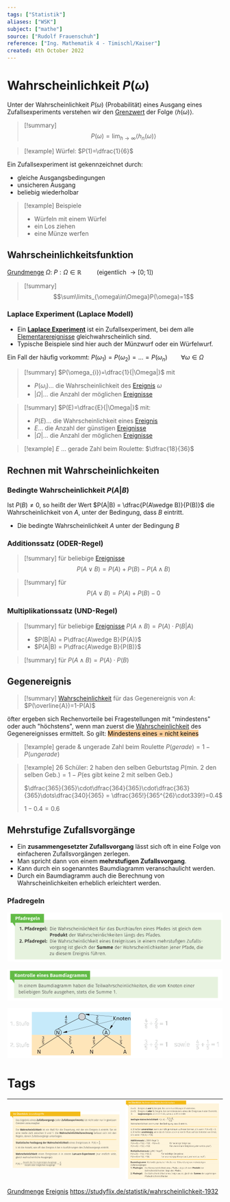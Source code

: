 ```yaml
---
tags: ["Statistik"]
aliases: ["WSK"]
subject: ["mathe"]
source: ["Rudolf Frauenschuh"]
reference: ["Ing. Mathematik 4 - Timischl/Kaiser"]
created: 4th October 2022
---
```


# Wahrscheinlichkeit $P(\omega)$
Unter der Wahrscheinlichkeit $P(\omega)$ (Probabilität) eines Ausgang eines Zufallsexperiments verstehen wir den [Grenzwert](../mathe%20(3)/Grenzwert.md) der Folge $\langle h(\omega)\rangle$.

>[!summary] $$P(\omega)=\lim_{h\rightarrow\infty}\langle h_{n}(\omega)\rangle$$

> [!example] Würfel: $P(1)=\dfrac{1}{6}$

Ein Zufallsexperiment ist gekennzeichnet durch:
- gleiche Ausgangsbedingungen
- unsicheren Ausgang
- beliebig wiederholbar

>[!example] Beispiele
> - Würfeln mit einem Würfel
> - ein Los ziehen
> - eine Münze werfen

## Wahrscheinlichkeitsfunktion
[Grundmenge](Grundmenge.md) $\Omega$:
$P: \Omega\in\mathbb{R}\qquad$ (eigentlich $\rightarrow[0;1]$)

> [!summary] $$\sum\limits_{\omega\in\Omega}P(\omega)=1$$

### Laplace Experiment (Laplace Modell)
- Ein **[Laplace Experiment](https://studyflix.de/statistik/laplace-experiment-1109)** ist ein Zufallsexperiment, bei dem alle [Elementarereignisse](Ereignis.md) gleichwahrscheinlich sind.
- Typische Beispiele sind hier auch der Münzwurf oder ein Würfelwurf.

Ein Fall der häufig vorkommt: $P(\omega_{1})=P(\omega_{2})=\dots=P(\omega_{n})\qquad\forall\omega\in\Omega$

>[!summary] $P(\omega_{i})=\dfrac{1}{|\Omega|}$
>mit
> - $P(\omega_{i})\dots$ die Wahrscheinlichkeit des [Ereignis](Ereignis.md) $\omega$
> - $|\Omega|\dots$ die Anzahl der möglichen [Ereignisse](Ereignis.md)

>[!summary] $P(E)=\dfrac{E}{|\Omega|}$
> mit:
> - $P(E)\dots$ die Wahrscheinlichkeit eines [Ereignis](Ereignis.md)
> - $E\dots$ die Anzahl der günstigen [Ereignisse](Ereignis.md)
> - $|\Omega|\dots$ die Anzahl der möglichen [Ereignisse](Ereignis.md) 

> [!example] $E$ … gerade Zahl beim Roulette: $\dfrac{18}{36}$

## Rechnen mit Wahrscheinlichkeiten
### Bedingte Wahrscheinlichkeit $P(A|B)$
Ist $P(B)\neq 0$, so heißt der Wert  $P(A|B) = \dfrac{P(A\wedge B)}{P(B)}$ die Wahrscheinlichkeit von $A$, unter der Bedingung, dass $B$ eintritt.
- Die bedingte Wahrscheinlichkeit $A$ unter der Bedingung $B$

### Additionssatz (ODER-Regel)

> [!summary] für beliebige [Ereignisse](Ereignis.md)
> $$P(A\vee B) = P(A) + P(B) - P(A\wedge B)$$

>[!summary] für [](Ereignis.md#Unvereinbare%20Ereignisse|unvereinbare%20Ereignisse)
> $$P(A\vee B) = P(A) + P(B) - 0$$

### Multiplikationssatz (UND-Regel)

>[!summary] für beliebige [Ereignisse](Ereignis.md)
> $P(A\wedge B)=P(A)\cdot P(B|A)$
> - $P(B|A) = P\dfrac{A\wedge B}{P(A)}$
> - $P(A|B) = P\dfrac{A\wedge B}{P(B)}$

>[!summary] für [](Ereignis.md#Unabhängige%20Ereignisse|unabhängige%20Ereignisse)
> $P(A\wedge B)=P(A)\cdot P(B)$

## Gegenereignis

>[!summary] [Wahrscheinlichkeit](Wahrscheinlichkeit.md) für das Gegenereignis von $A$:
> $P(\overline{A})=1-P(A)$

öfter ergeben sich Rechenvorteile bei Fragestellungen mit "mindestens" oder auch "höchstens", wenn man zuerst die [Wahrscheinlichkeit](Wahrscheinlichkeit.md) des Gegenereignisses ermittelt.
So gilt: <mark style="background: #FFB86CA6;">Mindestens eines = nicht keines</mark>

>[!example] gerade & ungerade Zahl beim Roulette
> $P(gerade) = 1-P(ungerade)$

 >[!example] 26 Schüler: 2 haben den selben Geburtstag
> $P(\text{min. 2 den selben Geb.}) = 1-P(\text{es gibt keine 2 mit selben Geb.})$
> 
> $\dfrac{365}{365}\cdot\dfrac{364}{365}\cdot\dfrac{363}{365}\dots\dfrac{340}{365} = \dfrac{365!}{365^{26}\cdot339!}=0.4$
> 
> $1-0.4=0.6$


## Mehrstufige Zufallsvorgänge
- Ein **zusammengesetzter Zufallsvorgang** lässt sich oft in eine Folge von einfacheren Zufallsvorgängen zerlegen.
- Man spricht dann von einem **mehrstufigen Zufallsvorgang**.
- Kann durch ein sogenanntes Baumdiagramm veranschaulicht werden.
- Durch ein Baumdiagramm auch die Berechnung von Wahrscheinlichkeiten erheblich erleichtert werden.  
### Pfadregeln
![Pasted image 20230108013030](assets/Pasted%20image%2020230108013030.png)

![Pasted image 20230108013044](assets/Pasted%20image%2020230108013044.png)

![Pasted image 20230108013054](assets/Pasted%20image%2020230108013054.png)
# Tags
| ![Pasted image 20221211123853](../assets/Pasted%20image%2020221211123853.png) | ![UEB-rechnen-wsk](../assets/UEB-rechnen-wsk.png) | 
| ------------------------------------ | ------------------------ |

[Grundmenge](Grundmenge.md)
[Ereignis](Ereignis.md)
https://studyflix.de/statistik/wahrscheinlichkeit-1932